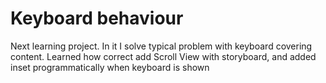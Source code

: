 # Keyboard behaviour #

Next learning project. In it I solve typical problem with keyboard covering content.
Learned how correct add Scroll View with storyboard, and added inset programmatically when keyboard is shown